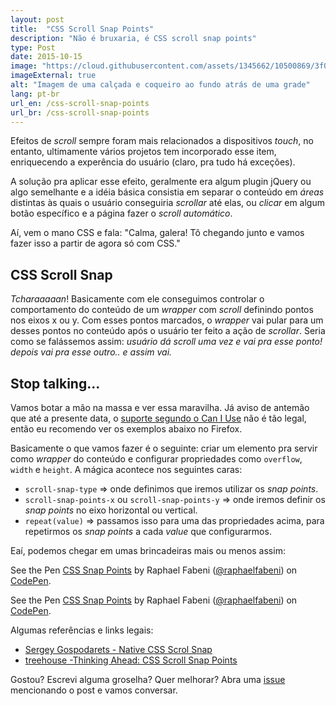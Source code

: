 ```yaml
---
layout: post
title:  "CSS Scroll Snap Points"
description: "Não é bruxaria, é CSS scroll snap points"
type: Post
date: 2015-10-15
image: "https://cloud.githubusercontent.com/assets/1345662/10500869/3f0ee854-72b2-11e5-94c4-04db468e18ce.jpg"
imageExternal: true
alt: "Imagem de uma calçada e coqueiro ao fundo atrás de uma grade"
lang: pt-br
url_en: /css-scroll-snap-points
url_br: /css-scroll-snap-points
---
```


Efeitos de *scroll* sempre foram mais relacionados a dispositivos *touch*, no entanto, ultimamente vários projetos tem incorporado esse item, enriquecendo a experência do usuário (claro, pra tudo há exceções).

A solução pra aplicar esse efeito, geralmente era algum plugin jQuery ou algo semelhante e a idéia básica consistia em separar o conteúdo em *áreas* distintas às quais o usuário conseguiria *scrollar* até elas, ou *clicar* em algum botão específico e a página fazer o *scroll automático*.

Aí, vem o mano CSS e fala: "Calma, galera! Tô chegando junto e vamos fazer isso a partir de agora só com CSS."

## CSS Scroll Snap

*Tcharaaaaan*! Basicamente com ele conseguimos controlar o comportamento do conteúdo de um *wrapper* com *scroll* definindo pontos nos eixos x ou y. Com  esses pontos marcados, o *wrapper* vai pular para um desses pontos no conteúdo após o usuário ter feito a ação de *scrollar*. Seria como se falássemos assim: *usuário dá scroll uma vez e vai pra esse ponto! depois vai pra esse outro.. e assim vai.*

## Stop talking...

Vamos botar a mão na massa e ver essa maravilha. Já aviso de antemão que até a presente data, o [suporte segundo o Can I Use](http://caniuse.com/#feat=css-snappoints) não é tão legal, então eu recomendo ver os exemplos abaixo no Firefox.

Basicamente o que vamos fazer é o seguinte: criar um elemento pra servir como *wrapper* do conteúdo e configurar propriedades como `overflow`, `width` e `height`. A mágica acontece nos seguintes caras:

* `scroll-snap-type` => onde definimos que iremos utilizar os *snap points*.
* `scroll-snap-points-x` ou `scroll-snap-points-y` => onde iremos definir os *snap points* no eixo horizontal ou vertical.
* `repeat(value)` => passamos isso para uma das propriedades acima, para repetirmos os *snap points* a cada *value* que configurarmos.

Eaí, podemos chegar em umas brincadeiras mais ou menos assim:

<p data-height="483" data-theme-id="4240" data-slug-hash="zvEdRy" data-default-tab="result" data-user="raphaelfabeni" class='codepen'>See the Pen <a href='http://codepen.io/raphaelfabeni/pen/zvEdRy/'>CSS Snap Points</a> by Raphael Fabeni (<a href='http://codepen.io/raphaelfabeni'>@raphaelfabeni</a>) on <a href='http://codepen.io'>CodePen</a>.</p>

<p data-height="434" data-theme-id="4240" data-slug-hash="RWLZBa" data-default-tab="result" data-user="raphaelfabeni" class='codepen'>See the Pen <a href='http://codepen.io/raphaelfabeni/pen/RWLZBa/'>CSS Snap Points</a> by Raphael Fabeni (<a href='http://codepen.io/raphaelfabeni'>@raphaelfabeni</a>) on <a href='http://codepen.io'>CodePen</a>.</p>

Algumas referências e links legais:

* [Sergey Gospodarets - Native CSS Scrol Snap](http://blog.gospodarets.com/css-scroll-snap/)
* [treehouse -Thinking Ahead: CSS Scroll Snap Points](http://blog.teamtreehouse.com/css-scroll-snap-points)


Gostou? Escrevi alguma groselha? Quer melhorar? Abra uma [issue](https://github.com/raphaelfabeni/raphaelfabeni.github.io/issues) mencionando o post e vamos conversar.

<script async src="//assets.codepen.io/assets/embed/ei.js"></script>
